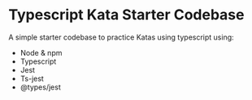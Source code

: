 # Typescript Kata Starter Codebase

A simple starter codebase to practice Katas using typescript using: 

- Node & npm
- Typescript
- Jest 
- Ts-jest
- @types/jest
